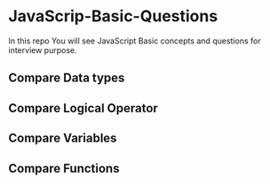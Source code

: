 # JavaScrip-Basic-Questions
In this repo You will see JavaScript Basic concepts and questions for interview purpose.

## Compare Data types

## Compare Logical Operator

## Compare Variables

## Compare Functions

